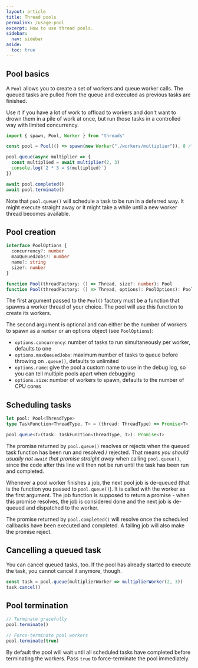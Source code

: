 ```yaml
---
layout: article
title: Thread pools
permalink: /usage-pool
excerpt: How to use thread pools.
sidebar:
  nav: sidebar
aside:
  toc: true
---
```


## Pool basics

A `Pool` allows you to create a set of workers and queue worker calls. The queued tasks are pulled from the queue and executed as previous tasks are finished.

Use it if you have a lot of work to offload to workers and don't want to drown them in a pile of work at once, but run those tasks in a controlled way with limited concurrency.

```js
import { spawn, Pool, Worker } from "threads"

const pool = Pool(() => spawn(new Worker("./workers/multiplier")), 8 /* optional size */)

pool.queue(async multiplier => {
  const multiplied = await multiplier(2, 3)
  console.log(`2 * 3 = ${multiplied}`)
})

await pool.completed()
await pool.terminate()
```

Note that `pool.queue()` will schedule a task to be run in a deferred way. It might execute straight away or it might take a while until a new worker thread becomes available.

## Pool creation

```ts
interface PoolOptions {
  concurrency?: number
  maxQueuedJobs?: number
  name?: string
  size?: number
}

function Pool(threadFactory: () => Thread, size?: number): Pool
function Pool(threadFactory: () => Thread, options?: PoolOptions): Pool
```

The first argument passed to the `Pool()` factory must be a function that spawns a worker thread of your choice. The pool will use this function to create its workers.

The second argument is optional and can either be the number of workers to spawn as a `number` or an options object (see `PoolOptions`):

- `options.concurrency`: number of tasks to run simultaneously per worker, defaults to one
- `options.maxQueuedJobs`: maximum number of tasks to queue before throwing on `.queue()`, defaults to unlimited
- `options.name`: give the pool a custom name to use in the debug log, so you can tell multiple pools apart when debugging
- `options.size`: number of workers to spawn, defaults to the number of CPU cores

## Scheduling tasks

```ts
let pool: Pool<ThreadType>
type TaskFunction<ThreadType, T> = (thread: ThreadType) => Promise<T> | T

pool.queue<T>(task: TaskFunction<ThreadType, T>): Promise<T>
```

The promise returned by `pool.queue()` resolves or rejects when the queued task function has been run and resolved / rejected. That means *you should usually not `await` that promise straight away* when calling `pool.queue()`, since the code after this line will then not be run until the task has been run and completed.

Whenever a pool worker finishes a job, the next pool job is de-queued (that is the function you passed to `pool.queue()`). It is called with the worker as the first argument. The job function is supposed to return a promise - when this promise resolves, the job is considered done and the next job is de-queued and dispatched to the worker.

The promise returned by `pool.completed()` will resolve once the scheduled callbacks have been executed and completed. A failing job will also make the promise reject.

## Cancelling a queued task

You can cancel queued tasks, too. If the pool has already started to execute the task, you cannot cancel it anymore, though.

```js
const task = pool.queue(multiplierWorker => multiplierWorker(2, 3))
task.cancel()
```

## Pool termination

```js
// Terminate gracefully
pool.terminate()

// Force-terminate pool workers
pool.terminate(true)
```

By default the pool will wait until all scheduled tasks have completed before terminating the workers. Pass `true` to force-terminate the pool immediately.
